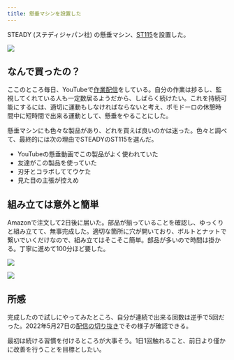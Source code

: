 ```yaml
---
title: 懸垂マシンを設置した
---
```

STEADY (ステディジャパン社) の懸垂マシン、[ST115](https://www.amazon.co.jp/dp/B09K3QQBKH)を設置した。

![](https://lh6.googleusercontent.com/nzvety7_-qKM0EO1uDaVAlyvlIxhyTIP0cZg-kGArXjm0TlD5gB-ZeeiuLVid8w47hcY8EANS8ioD2qw42xYkdx3eTT43lr622KFXbdjRZHm5wCped6fByl2Ls0LrPI5MKgNX_-a-eqWT9ccBjHX7vdMsxkgdkgoroBV3jjZJgEHuEPiLkbjz8oq)

なんで買ったの？
--------

ここのところ毎日、YouTubeで[作業配信](https://www.youtube.com/c/r7kamura)をしている。自分の作業は捗るし、監視してくれている人も一定数居るようだから、しばらく続けたい。これを持続可能にするには、適切に運動もしなければならないと考え、ポモドーロの休憩時間中に短時間で出来る運動として、懸垂をやることにした。

懸垂マシンにも色々な製品があり、どれを買えば良いのかは迷った。色々と調べて、最終的には次の理由でSTEADYのST115を選んだ。

*   YouTubeの懸垂動画でこの製品がよく使われていた
*   友達がこの製品を使っていた
*   刃牙とコラボしててウケた
*   見た目の主張が控えめ

組み立ては意外と簡単
----------

Amazonで注文して2日後に届いた。部品が揃っていることを確認し、ゆっくりと組み立てて、無事完成した。適切な箇所に穴が開いており、ボルトとナットで繋いでいくだけなので、組み立てはそこそこ簡単。部品が多いので時間は掛かる。丁寧に進めて100分ほど要した。

![](https://lh4.googleusercontent.com/DklIJGGyWqZNQzErEIgRm---7V2S8WsRJOqmRyc5m4KrxJHarKBX1eRBT19zv68_u29jZVIA5JU245m4vCjZOe53Wh_8AsrMbvT5LKumbkiJWuOCPCTSpjmWK8uSWlxP1CmTYGM0-W4He3Y6m5bYjARrV7Kicc-svO0_ECxeighGYo06IZo2ADaW)

![](https://lh3.googleusercontent.com/NOpxbvkDxCrIysyN10zB7l_p6ba8SS-ZS8yNs71KK6uteGhWjRKHgaP612Y0-kF0MjkN0VzeX-Djs_n1fwu1DvQSeCQnqdign4RmzUwLp1_5JpJxyJbJtULM4JWZaBN69_Zw13Yeb1h-WI9ZZtIT8H2nEbGZBy8P3vfu2ZQ-3b_YiwV3LJr1z0fN)

所感
--

完成したので試しにやってみたところ、自分が連続で出来る回数は逆手で5回だった。2022年5月27日の[配信の切り抜き](https://www.youtube.com/clip/Ugkxy2NXpdlfZF0kT9s-MoCOrbB1wpWEryK9)でその様子が確認できる。

最初は続ける習慣を付けるところが大事そう。1日1回触れること、前日より僅かに改善を行うことを目標としたい。

